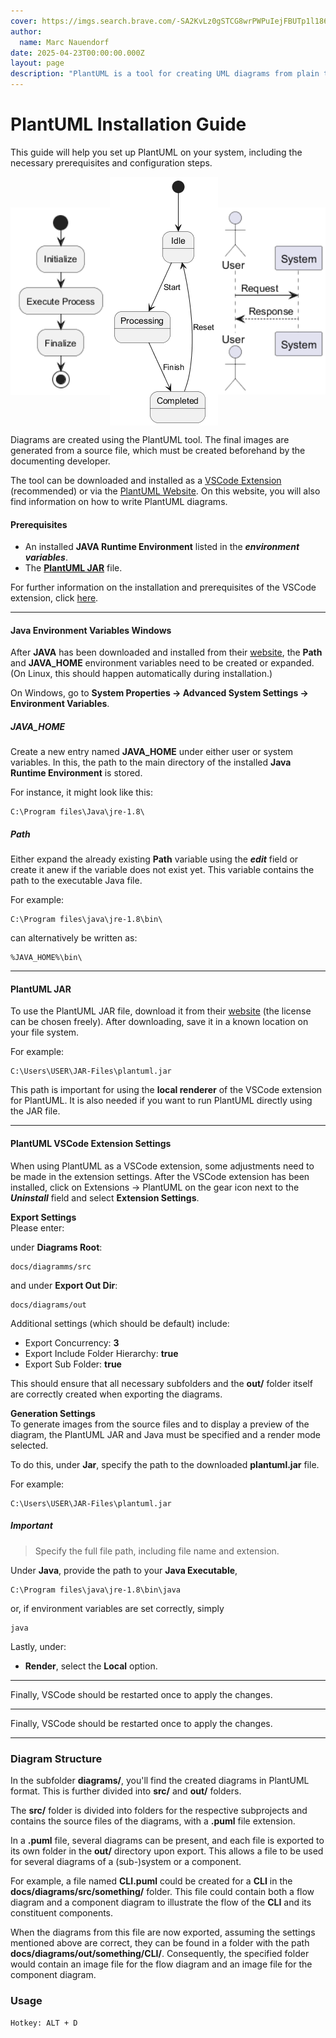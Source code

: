 ```yaml
---
cover: https://imgs.search.brave.com/-SA2KvLz0gSTCG8wrPWPuIejFBUTp1l186nxhw7ZwHE/rs:fit:860:0:0:0/g:ce/aHR0cHM6Ly91cGxv/YWQud2lraW1lZGlh/Lm9yZy93aWtpcGVk/aWEvY29tbW9ucy8z/LzMwL1BsYW50dW1s/X0xvZ28uc3Zn
author:
  name: Marc Nauendorf
date: 2025-04-23T00:00:00.000Z
layout: page
description: "PlantUML is a tool for creating UML diagrams from plain text descriptions. It is widely used in software development and documentation."
---
```


# PlantUML Installation Guide
This guide will help you set up PlantUML on your system, including the necessary prerequisites and configuration steps.

<div style="display: flex; justify-content: space-between; align-items: center;">
    <img src="https://github.com/Nr44suessauer/nr44suessauer.github.io/blob/main/nuxt-app/assets/pictures/Blog_diagram/plantUML1.png?raw=true" width="225"/>
    <img src="https://github.com/Nr44suessauer/nr44suessauer.github.io/blob/main/nuxt-app/assets/pictures/Blog_diagram/plantUML3.png?raw=true" width="184"/>
    <img src="https://github.com/Nr44suessauer/nr44suessauer.github.io/blob/main/nuxt-app/assets/pictures/Blog_diagram/plantUML4.png?raw=true" width="242"/>
</div>

Diagrams are created using the PlantUML tool. The final images are generated from a source file, which must be created beforehand by the documenting developer.

The tool can be downloaded and installed as a [VSCode Extension](https://marketplace.visualstudio.com/items?itemName=jebbs.plantuml) (recommended) or via the [PlantUML Website](https://plantuml.com/download). On this website, you will also find information on how to write PlantUML diagrams.

#### Prerequisites

- An installed **JAVA Runtime Environment** listed in the **_environment variables_**.
- The [**PlantUML JAR**](https://plantuml.com/download) file.

For further information on the installation and prerequisites of the VSCode extension, click [here](https://github.com/qjebbs/vscode-plantuml/blob/master/README.md).

---

#### Java Environment Variables Windows

After **JAVA** has been downloaded and installed from their [website](https://www.java.com/de/download/), the **Path** and **JAVA_HOME** environment variables need to be created or expanded. (On Linux, this should happen automatically during installation.)

On Windows, go to **System Properties -> Advanced System Settings -> Environment Variables**.

##### JAVA_HOME

Create a new entry named **JAVA_HOME** under either user or system variables. In this, the path to the main directory of the installed **Java Runtime Environment** is stored.

For instance, it might look like this:

```
C:\Program files\Java\jre-1.8\
```

##### Path

Either expand the already existing **Path** variable using the **_edit_** field or create it anew if the variable does not exist yet. This variable contains the path to the executable Java file.

For example:

```
C:\Program files\java\jre-1.8\bin\
```

can alternatively be written as:

```
%JAVA_HOME%\bin\
```

---

#### PlantUML JAR

To use the PlantUML JAR file, download it from their [website](https://plantuml.com/download) (the license can be chosen freely). After downloading, save it in a known location on your file system.

For example:

```
C:\Users\USER\JAR-Files\plantuml.jar
```

This path is important for using the **local renderer** of the VSCode extension for PlantUML. It is also needed if you want to run PlantUML directly using the JAR file.

---

#### PlantUML VSCode Extension Settings

When using PlantUML as a VSCode extension, some adjustments need to be made in the extension settings. After the VSCode extension has been installed, click on Extensions -> PlantUML on the gear icon next to the **_Uninstall_** field and select **Extension Settings**.

**Export Settings**<br/>
Please enter:

under **Diagrams Root**:

```
docs/diagramms/src
```

and under **Export Out Dir**:

```
docs/diagrams/out
```

Additional settings (which should be default) include:

- Export Concurrency: **3**
- Export Include Folder Hierarchy: **true**
- Export Sub Folder: **true**

This should ensure that all necessary subfolders and the **out/** folder itself are correctly created when exporting the diagrams.

**Generation Settings**<br/>
To generate images from the source files and to display a preview of the diagram, the PlantUML JAR and Java must be specified and a render mode selected.

To do this, under **Jar**, specify the path to the downloaded **plantuml.jar** file.

For example:

```
C:\Users\USER\JAR-Files\plantuml.jar
```

##### Important

> Specify the full file path, including file name and extension.

Under **Java**, provide the path to your **Java Executable**,

```
C:\Program files\java\jre-1.8\bin\java
```

or, if environment variables are set correctly, simply

```
java
```

Lastly, under:

- **Render**, select the **Local** option.

---

Finally, VSCode should be restarted once to apply the changes.

---

Finally, VSCode should be restarted once to apply the changes.

---

### Diagram Structure

In the subfolder **diagrams/**, you'll find the created diagrams in PlantUML format. This is further divided into **src/** and **out/** folders.

The **src/** folder is divided into folders for the respective subprojects and contains the source files of the diagrams, with a **.puml** file extension.

In a **.puml** file, several diagrams can be present, and each file is exported to its own folder in the **out/** directory upon export. This allows a file to be used for several diagrams of a (sub-)system or a component.

For example, a file named **CLI.puml** could be created for a **CLI** in the **docs/diagrams/src/something/** folder. This file could contain both a flow diagram and a component diagram to illustrate the flow of the **CLI** and its constituent components.

When the diagrams from this file are now exported, assuming the settings mentioned above are correct, they can be found in a folder with the path **docs/diagrams/out/something/CLI/**. Consequently, the specified folder would contain an image file for the flow diagram and an image file for the component diagram.

### Usage

`Hotkey: ALT + D`
